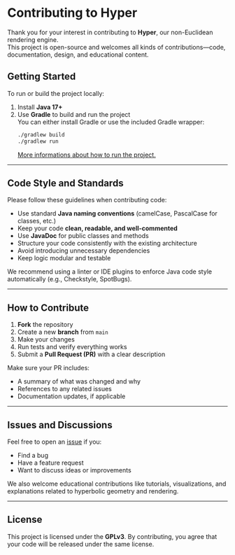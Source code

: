 # Contributing to Hyper

Thank you for your interest in contributing to **Hyper**, our non-Euclidean rendering engine.  
This project is open-source and welcomes all kinds of contributions—code, documentation, design, and educational content.

## Getting Started

To run or build the project locally:

1. Install **Java 17+**
2. Use **Gradle** to build and run the project  
   You can either install Gradle or use the included Gradle wrapper:
   ```bash
   ./gradlew build
   ./gradlew run
   ```
   [More informations about how to run the project.](docs/running-the-project.md)

---

## Code Style and Standards

Please follow these guidelines when contributing code:

- Use standard **Java naming conventions** (camelCase, PascalCase for classes, etc.)
- Keep your code **clean, readable, and well-commented**
- Use **JavaDoc** for public classes and methods
- Structure your code consistently with the existing architecture
- Avoid introducing unnecessary dependencies
- Keep logic modular and testable

We recommend using a linter or IDE plugins to enforce Java code style automatically (e.g., Checkstyle, SpotBugs).

---

## How to Contribute

1. **Fork** the repository
2. Create a new **branch** from `main`
3. Make your changes
4. Run tests and verify everything works
5. Submit a **Pull Request (PR)** with a clear description

Make sure your PR includes:

- A summary of what was changed and why
- References to any related issues
- Documentation updates, if applicable

---

## Issues and Discussions

Feel free to open an [issue](../../issues) if you:

- Find a bug
- Have a feature request
- Want to discuss ideas or improvements

We also welcome educational contributions like tutorials, visualizations, and explanations related to hyperbolic geometry and rendering.

---

## License

This project is licensed under the **GPLv3**. By contributing, you agree that your code will be released under the same license.
